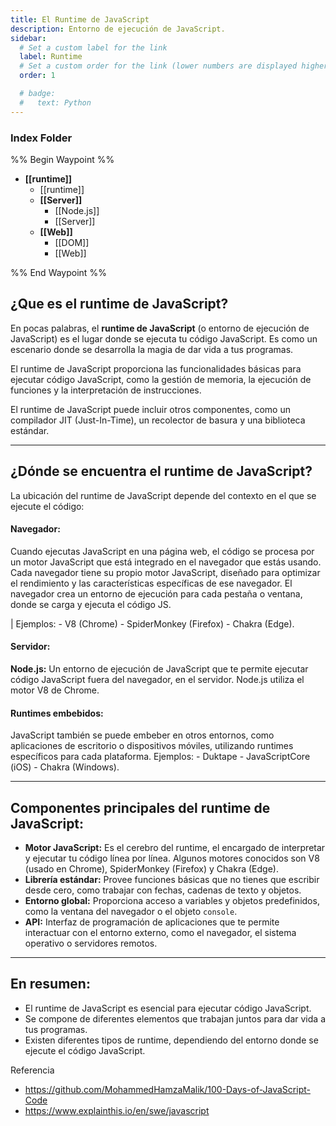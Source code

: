 ```yaml
---
title: El Runtime de JavaScript
description: Entorno de ejecución de JavaScript.
sidebar:
  # Set a custom label for the link
  label: Runtime
  # Set a custom order for the link (lower numbers are displayed higher up)
  order: 1

  # badge:
  #   text: Python
---
```


### Index Folder

%% Begin Waypoint %%
- **[[runtime]]**
	- [[runtime]]
	- **[[Server]]**
		- [[Node.js]]
		- [[Server]]
	- **[[Web]]**
		- [[DOM]]
		- [[Web]]

%% End Waypoint %%



## ¿Que es el **runtime de JavaScript**?
En pocas palabras, el **runtime de JavaScript** (o entorno de ejecución de JavaScript) es el lugar donde se ejecuta tu código JavaScript. Es como un escenario donde se desarrolla la magia de dar vida a tus programas.

El runtime de JavaScript proporciona las funcionalidades básicas para ejecutar código JavaScript, como la gestión de memoria, la ejecución de funciones y la interpretación de instrucciones.

El runtime de JavaScript puede incluir otros componentes, como un compilador JIT (Just-In-Time), un recolector de basura y una biblioteca estándar.

---
## ¿Dónde se encuentra el runtime de JavaScript?
La ubicación del runtime de JavaScript depende del contexto en el que se ejecute el código:

#### Navegador:
Cuando ejecutas JavaScript en una página web, el código se procesa por un motor JavaScript que está integrado en el navegador que estás usando. 
Cada navegador tiene su propio motor JavaScript, diseñado para optimizar el rendimiento y las características específicas de ese navegador.
El navegador crea un entorno de ejecución para cada pestaña o ventana, donde se carga y ejecuta el código JS.

| Ejemplos:
        - V8 (Chrome)
        - SpiderMonkey (Firefox)
        - Chakra (Edge).

#### Servidor:
**Node.js:** Un entorno de ejecución de JavaScript que te permite ejecutar código JavaScript fuera del navegador, en el servidor. Node.js utiliza el motor V8 de Chrome.
    
#### Runtimes embebidos:
JavaScript también se puede embeber en otros entornos, como aplicaciones de escritorio o dispositivos móviles, utilizando runtimes específicos para cada plataforma.
Ejemplos:
    - Duktape
    - JavaScriptCore (iOS)
    - Chakra (Windows).
    

---



## Componentes principales del runtime de JavaScript:

- **Motor JavaScript:** Es el cerebro del runtime, el encargado de interpretar y ejecutar tu código línea por línea. Algunos motores conocidos son V8 (usado en Chrome), SpiderMonkey (Firefox) y Chakra (Edge).
- **Librería estándar:** Provee funciones básicas que no tienes que escribir desde cero, como trabajar con fechas, cadenas de texto y objetos.
- **Entorno global:** Proporciona acceso a variables y objetos predefinidos, como la ventana del navegador o el objeto `console`.
- **API:** Interfaz de programación de aplicaciones que te permite interactuar con el entorno externo, como el navegador, el sistema operativo o servidores remotos.
---
## En resumen:
- El runtime de JavaScript es esencial para ejecutar código JavaScript.
- Se compone de diferentes elementos que trabajan juntos para dar vida a tus programas.
- Existen diferentes tipos de runtime, dependiendo del entorno donde se ejecute el código JavaScript.


Referencia
- https://github.com/MohammedHamzaMalik/100-Days-of-JavaScript-Code
- https://www.explainthis.io/en/swe/javascript